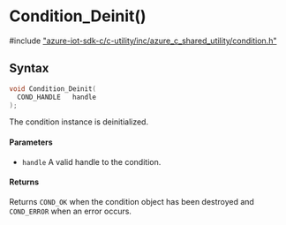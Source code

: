 # Condition_Deinit()

\#include ["azure-iot-sdk-c/c-utility/inc/azure_c_shared_utility/condition.h"](../iot-c-ref-condition-h.md)  

## Syntax

```C
void Condition_Deinit(
  COND_HANDLE  	handle
);

```

The condition instance is deinitialized.

#### Parameters
* `handle` A valid handle to the condition.

#### Returns
Returns `COND_OK` when the condition object has been destroyed and `COND_ERROR` when an error occurs.

